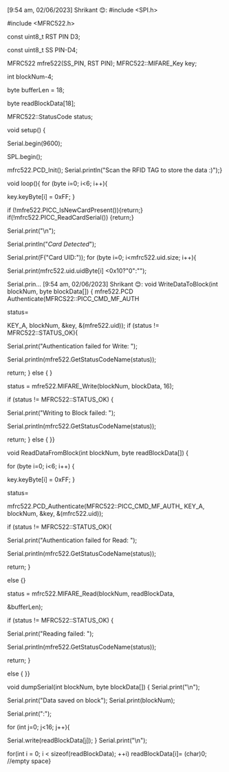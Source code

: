 [9:54 am, 02/06/2023] Shrikant 😊: #include <SPI.h>

#include <MFRC522.h>

const uint8_t RST PIN D3;

const uint8_t SS PIN-D4;

MFRC522 mfre522(SS_PIN, RST PIN);
MFRC522::MIFARE_Key key;

int blockNum-4;

byte bufferLen = 18;

byte readBlockData[18];

MFRC522::StatusCode status;

void setup() {

Serial.begin(9600);

SPL.begin();

mfrc522.PCD_Init();
Serial.println("Scan the RFID TAG to store the data :)");}

void loop(){
for (byte i=0; i<6; i++){

key.keyByte[i] = 0xFF; }

if (!mfre522.PICC_IsNewCardPresent()){return;}
if(!mfrc522.PICC_ReadCardSerial()) {return;}

Serial.print("\n");

Serial.println("*Card Detected*");

Serial.print(F("Card UID:"));
for (byte i=0; i<mfrc522.uid.size; i++){

Serial.print(mfrc522.uid.uidByte[i] <0x10?"0":"");

Serial.prin…
[9:54 am, 02/06/2023] Shrikant 😊: void WriteDataToBlock(int blockNum, byte blockData[]) { mfre522.PCD Authenticate(MFRCS22::PICC_CMD_MF_AUTH

status=

KEY_A, blockNum, &key, &(mfre522.uid)); if (status != MFRC522::STATUS_OK){

Serial.print("Authentication failed for Write: ");

Serial.println(mfre522.GetStatusCodeName(status));

return; } else { }

status = mfre522.MIFARE_Write(blockNum, blockData, 16);

if (status != MFRC522::STATUS_OK) {

Serial.print("Writing to Block failed: ");

Serial.println(mfrc522.GetStatusCodeName(status));

return; } else { }}

void ReadDataFromBlock(int blockNum, byte readBlockData[]) {

for (byte i=0; i<6; i++) {

key.keyByte[i] = 0xFF; }

status=

mfrc522.PCD_Authenticate(MFRC522::PICC_CMD_MF_AUTH_ KEY_A, blockNum, &key, &(mfrc522.uid));

if (status != MFRC522::STATUS_OK){

Serial.print("Authentication failed for Read: ");

Serial.println(mfrc522.GetStatusCodeName(status));

return; }

else {}

status = mfrc522.MIFARE_Read(blockNum, readBlockData,

&bufferLen);

if (status != MFRC522::STATUS_OK) {

Serial.print("Reading failed: ");

Serial.println(mfre522.GetStatusCodeName(status));

return; }

else { }}

void dumpSerial(int blockNum, byte blockData[]) { Serial.print("\n");

Serial.print("Data saved on block"); Serial.print(blockNum);

Serial.print(":");

for (int j=0; j<16; j++){

Serial.write(readBlockData[j]); } Serial.print("\n");

for(int i = 0; i < sizeof(readBlockData); ++i) readBlockData[i]= (char)0; //empty space}
